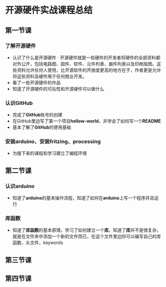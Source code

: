 # 开源硬件实战课程总结

## 第一节课

### 了解开源硬件
+ 认识了什么是开源硬件
 · 开源硬件就是一些硬件的开发者将硬件的全部资料都对外公开，包括电路图、固件、软件、元件列表、器件列表以及印刷版图。这些资料允许任何人使用，比开源软件的开放度更高的地方在于，作者更是允许将这些资料及硬件用于任何商业开发。
+ 看了一些开源硬件的作品
+ 知道了开源硬件的可玩性和开源硬件可以做什么

### 认识GitHub
+ 完成了**GitHub**账号的创建
+ 在GitHub里边写了第一个项目**hellow-world**，并学会了如何写一个**README**
+ 基本了解了**GitHub**的使用基础

### 安装arduino、安装fritzing、processing
+ 为接下来的课程和学习建立了编程环境

## 第二节课

### 认识arduino

+ 知道了**arduino**的基本操作流程，知道了如何在**arduino**上写一个程序并且运行

### 库函数

+ 知道了**库函数**的基本原理，学习了如何建立一个**库**，知道了**库**并不是很复杂，就是在文件夹中添加一个新的文件而已，在这个文件里边你可以编写自己的库函数，头文件，keywords

## 第三节课
## 第四节课
